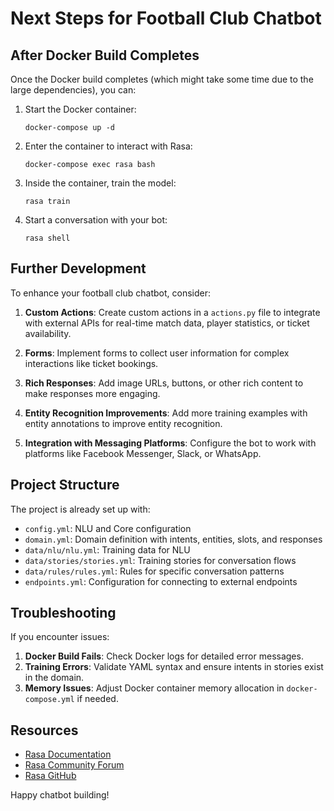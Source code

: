# Next Steps for Football Club Chatbot

## After Docker Build Completes

Once the Docker build completes (which might take some time due to the large dependencies), you can:

1. Start the Docker container:

   ```
   docker-compose up -d
   ```

2. Enter the container to interact with Rasa:

   ```
   docker-compose exec rasa bash
   ```

3. Inside the container, train the model:

   ```
   rasa train
   ```

4. Start a conversation with your bot:
   ```
   rasa shell
   ```

## Further Development

To enhance your football club chatbot, consider:

1. **Custom Actions**: Create custom actions in a `actions.py` file to integrate with external APIs for real-time match data, player statistics, or ticket availability.

2. **Forms**: Implement forms to collect user information for complex interactions like ticket bookings.

3. **Rich Responses**: Add image URLs, buttons, or other rich content to make responses more engaging.

4. **Entity Recognition Improvements**: Add more training examples with entity annotations to improve entity recognition.

5. **Integration with Messaging Platforms**: Configure the bot to work with platforms like Facebook Messenger, Slack, or WhatsApp.

## Project Structure

The project is already set up with:

- `config.yml`: NLU and Core configuration
- `domain.yml`: Domain definition with intents, entities, slots, and responses
- `data/nlu/nlu.yml`: Training data for NLU
- `data/stories/stories.yml`: Training stories for conversation flows
- `data/rules/rules.yml`: Rules for specific conversation patterns
- `endpoints.yml`: Configuration for connecting to external endpoints

## Troubleshooting

If you encounter issues:

1. **Docker Build Fails**: Check Docker logs for detailed error messages.
2. **Training Errors**: Validate YAML syntax and ensure intents in stories exist in the domain.
3. **Memory Issues**: Adjust Docker container memory allocation in `docker-compose.yml` if needed.

## Resources

- [Rasa Documentation](https://rasa.com/docs/)
- [Rasa Community Forum](https://forum.rasa.com/)
- [Rasa GitHub](https://github.com/RasaHQ/rasa)

Happy chatbot building!
